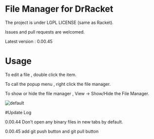 # File Manager for DrRacket
The project is under LGPL LICENSE (same as Racket).

Issues and pull requests are welcomed.  
 
Latest version : 0.00.45

# Usage
To edit a file , double click the item.

To call the popup menu , right click the file manager.

To show or hide the file manager , View -> Show/Hide the File Manager. 

![default](https://user-images.githubusercontent.com/22510026/43937527-cf6141a8-9c90-11e8-9277-9d6e20b12e8b.png)


#Update Log

0.00.44 Don't open any binary files in new tabs by default.

0.00.45 add git push button and git pull button


